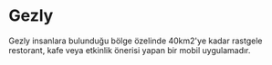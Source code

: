 # Gezly

Gezly insanlara bulunduğu bölge özelinde 40km2'ye kadar rastgele restorant, kafe veya etkinlik önerisi yapan bir mobil uygulamadır.
